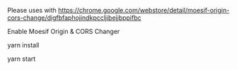 Please uses with https://chrome.google.com/webstore/detail/moesif-origin-cors-change/digfbfaphojjndkpccljibejjbppifbc

Enable Moesif Origin & CORS Changer

yarn install 

yarn start 